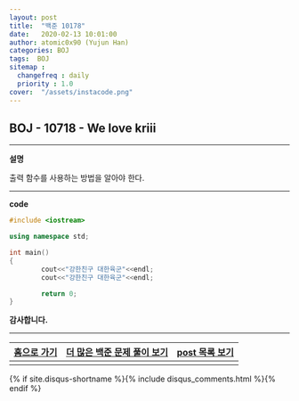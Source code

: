 ```yaml
---
layout: post
title:  "백준 10178"
date:   2020-02-13 10:01:00
author: atomic0x90 (Yujun Han)
categories: BOJ
tags:  BOJ
sitemap :
  changefreq : daily
  priority : 1.0
cover:  "/assets/instacode.png"
---
```



## BOJ - 10718 - We love kriii


---

**설명**

출력 함수를 사용하는 방법을 알아야 한다.

---

**code**
```cpp
#include <iostream>

using namespace std;

int main()
{
        cout<<"강한친구 대한육군"<<endl;
        cout<<"강한친구 대한육군"<<endl;

        return 0;
}
```

**감사합니다.**

---

[홈으로 가기][01]       |[더 많은 백준 문제 풀이 보기][00]      |[post 목록 보기][02]
:------:                |:------:                               |:------:
                        |                                       |

[00]: https://atomic0x90.github.io/posts/#BOJ "Beakjoon post"
[01]: https://atomic0x90.github.io/ "home"
[02]: https://atomic0x90.github.io/posts/ "posts"


{% if site.disqus-shortname %}{% include disqus_comments.html %}{% endif %}



